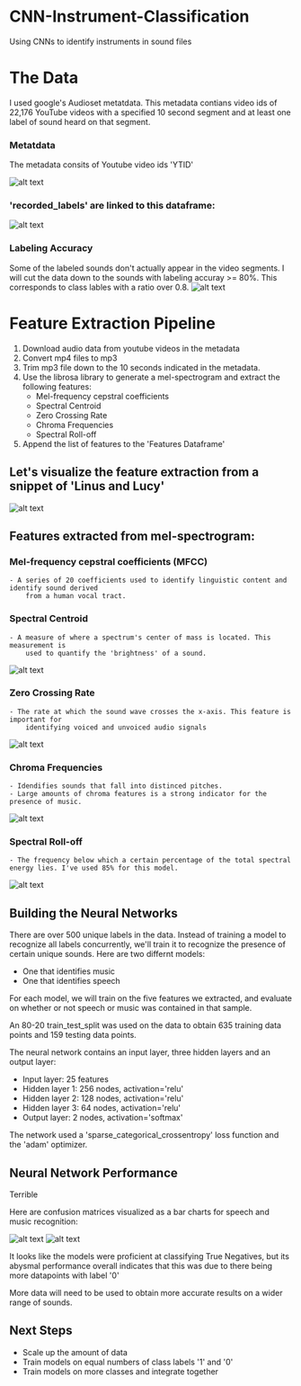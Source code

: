 # CNN-Instrument-Classification
Using CNNs to identify instruments in sound files




# The Data
I used google's Audioset metatdata. This metadata contians video ids of 22,176 YouTube videos with a specified 10 second 
segment and at least one label of sound heard on that segment.


### Metatdata
The metadata consits of Youtube video ids 'YTID'

![alt text](img/metadata.png "Title")

### 'recorded_labels' are linked to this dataframe:
![alt text](img/class_labels.png "Title")


### Labeling Accuracy
Some of the labeled sounds don't actually appear in the video segments. I will cut the data down to the sounds with labeling accuray >= 80%. This corresponds to class lables with a ratio over 0.8.
![alt text](img/true_counts.png "Title")



# Feature Extraction Pipeline

1. Download audio data from youtube videos in the metadata
2. Convert mp4 files to mp3
3. Trim mp3 file down to the 10 seconds indicated in the metadata.
4. Use the librosa library to generate a mel-spectrogram and extract the following features:
    - Mel-frequency cepstral coefficients
    - Spectral Centroid
    - Zero Crossing Rate
    - Chroma Frequencies
    - Spectral Roll-off
5. Append the list of features to the 'Features Dataframe'
    
    
## Let's visualize the feature extraction from a snippet of 'Linus and Lucy'

![alt text](img/linus_and_lucy.png "Title")


## Features extracted from mel-spectrogram:
###     Mel-frequency cepstral coefficients (MFCC)
    - A series of 20 coefficients used to identify linguistic content and identify sound derived
        from a human vocal tract.
        
###     Spectral Centroid
    - A measure of where a spectrum's center of mass is located. This measurement is 
        used to quantify the 'brightness' of a sound.
  ![alt text](img/spectral_centroid.png "Title")
    
###     Zero Crossing Rate
    - The rate at which the sound wave crosses the x-axis. This feature is important for
        identifying voiced and unvoiced audio signals
  ![alt text](img/zcr.png "Title")

    
###     Chroma Frequencies
    - Idendifies sounds that fall into distinced pitches. 
    - Large amounts of chroma features is a strong indicator for the presence of music.
   ![alt text](img/chroma_freq.png "Title")
     
    
###     Spectral Roll-off
    - The frequency below which a certain percentage of the total spectral energy lies. I've used 85% for this model.
   
  ![alt text](img/spectral_rolloff.png "Title")
    

## Building the Neural Networks
There are over 500 unique labels in the data. Instead of training a model to recognize all labels concurrently, 
we'll train it to recognize the presence of certain unique sounds. 
Here are two differnt models:

- One that identifies music
- One that identifies speech

For each model, we will train on the five features we extracted, and evaluate on whether or not speech or music was contained in that sample.

An 80-20 train_test_split was used on the data to obtain 635 training data points and 159 testing data points.

The neural network contains an input layer, three hidden layers and an output layer:
- Input layer: 25 features
- Hidden layer 1: 256 nodes, activation='relu'
- Hidden layer 2: 128 nodes, activation='relu'
- Hidden layer 3: 64 nodes, activation='relu'
- Output layer: 2 nodes, activation='softmax'

The network used a 'sparse_categorical_crossentropy' loss function and the 'adam' optimizer.



## Neural Network Performance

Terrible



Here are confusion matrices visualized as a bar charts for speech and music recognition:

  ![alt text](img/speech_id.png "Title")
  ![alt text](img/music_id.png "Title")



It looks like the models were proficient at classifying True Negatives, but its abysmal performance overall 
indicates that this was due to there being more datapoints with label '0'

More data will need to be used to obtain more accurate results on a wider range of sounds.


## Next Steps
 - Scale up the amount of data
 - Train models on equal numbers of class labels '1' and '0'
 - Train models on more classes and integrate together

